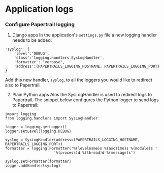 Application logs
=========================================
### Configure Papertrail logging
1. Django apps
In the application's ```settings.py``` file a new logging handler needs to be added:

```
'syslog': {
    'level':'DEBUG',
    'class':'logging.handlers.SysLogHandler',
    'formatter': 'verbose',
    'address':(PAPERTRAILS_LOGGING_HOSTNAME, PAPERTRAILS_LOGGING_PORT)
}
```
Add this new handler, ```syslog```, to all the loggers you would like to redirect also to Papertrail.

2. Plain Python apps
Alos the SysLogHandler is used to redirect logs to Papertrail.
The snippet below configures the Python logger to send logs to Papertrail:
```
import logging
from logging.handlers import SysLogHandler

logger = logging.getLogger()
logger.setLevel(logging.DEBUG)

syslog = SysLogHandler(address=(PAPERTRAILS_LOGGING_HOSTNAME, PAPERTRAILS_LOGGING_PORT))
formatter = logging.Formatter('%(levelname)s %(asctime)s %(module)s '
                      '%(process)d %(thread)d %(message)s')

syslog.setFormatter(formatter)
logger.addHandler(syslog)
```

